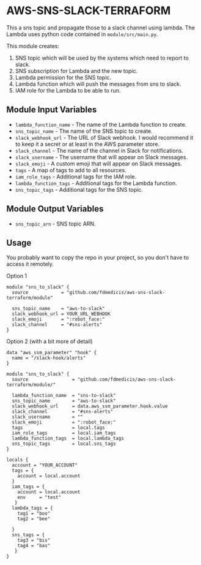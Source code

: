 AWS-SNS-SLACK-TERRAFORM
=======================
This a sns topic and propagate those to a slack channel using lambda.
The Lambda uses python code contained in `module/src/main.py`.

This module creates:
1) SNS topic which will be used by the systems which need to report to slack.
2) SNS subscription for Lambda and the new topic.
3) Lambda permission for the SNS topic.
4) Lambda function which will push the messages from sns to slack.
5) IAM role for the Lambda to be able to run.


Module Input Variables
----------------------

- `lambda_function_name` - The name of the Lambda function to create.
- `sns_topic_name` - The name of the SNS topic to create.
- `slack_webhook_url` - The URL of Slack webhook. I would recommend it to keep it a secret or at least in the AWS parameter store.
- `slack_channel` - The name of the channel in Slack for notifications.
- `slack_username` - The username that will appear on Slack messages.
- `slack_emoji` - A custom emoji that will appear on Slack messages.
- `tags` - A map of tags to add to all resources.
- `iam_role_tags` - Additional tags for the IAM role.
- `lambda_function_tags` - Additional tags for the Lambda function.
- `sns_topic_tags` - Additional tags for the SNS topic.


Module Output Variables
----------------------

- `sns_topic_arn` - SNS topic ARN.

Usage
-----
You probably want to copy the repo in your project, so you don't have to access it remotely.

Option 1

```hcl
module "sns_to_slack" {
  source            = "github.com/fdmedicis/aws-sns-slack-terraform/module"

  sns_topic_name    = "aws-to-slack"
  slack_webhook_url = YOUR_URL_WEBHOOK
  slack_emoji       = ":robot_face:"
  slack_channel     = "#sns-alerts"
}
```

Option 2 (with a bit more of detail)

```hcl
data "aws_ssm_parameter" "hook" {
  name = "/slack-hook/alerts"
}

module "sns_to_slack" {
  source                = "github.com/fdmedicis/aws-sns-slack-terraform/module/"

  lambda_function_name  = "sns-to-slack"
  sns_topic_name        = "aws-to-slack"
  slack_webhook_url     = data.aws_ssm_parameter.hook.value
  slack_channel         = "#sns-alerts"
  slack_username        = ""
  slack_emoji           = ":robot_face:"
  tags                  = local.tags
  iam_role_tags         = local.iam_tags
  lambda_function_tags  = local.lambda_tags
  sns_topic_tags        = local.sns_tags
}

locals {
  account = "YOUR_ACCOUNT"
  tags = {
    account = local.account
  }
  iam_tags = {
    account = local.account
    env     = "test"
   }
  lambda_tags = {
    tag1 = "boo"
    tag2 = "bee"
    
  }
  sns_tags = {
    tag3 = "bis"
    tag4 = "bas"
   }
}
```
